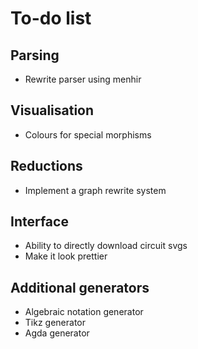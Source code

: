 # To-do list

## Parsing

* Rewrite parser using menhir

## Visualisation

* Colours for special morphisms

## Reductions

* Implement a graph rewrite system

## Interface

* Ability to directly download circuit svgs
* Make it look prettier

## Additional generators

* Algebraic notation generator
* Tikz generator
* Agda generator
